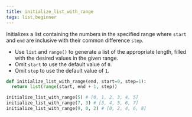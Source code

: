```yaml
---
title: initialize_list_with_range
tags: list,beginner
---
```


Initializes a list containing the numbers in the specified range where `start` and `end` are inclusive with their common difference `step`.

- Use `list` and `range()` to generate a list of the appropriate length, filled with the desired values in the given range.
- Omit `start` to use the default value of `0`.
- Omit `step` to use the default value of `1`.

```py
def initialize_list_with_range(end, start=0, step=1):
  return list(range(start, end + 1, step))
```

```py
initialize_list_with_range(5) # [0, 1, 2, 3, 4, 5]
initialize_list_with_range(7, 3) # [3, 4, 5, 6, 7]
initialize_list_with_range(9, 0, 2) # [0, 2, 4, 6, 8]
```
